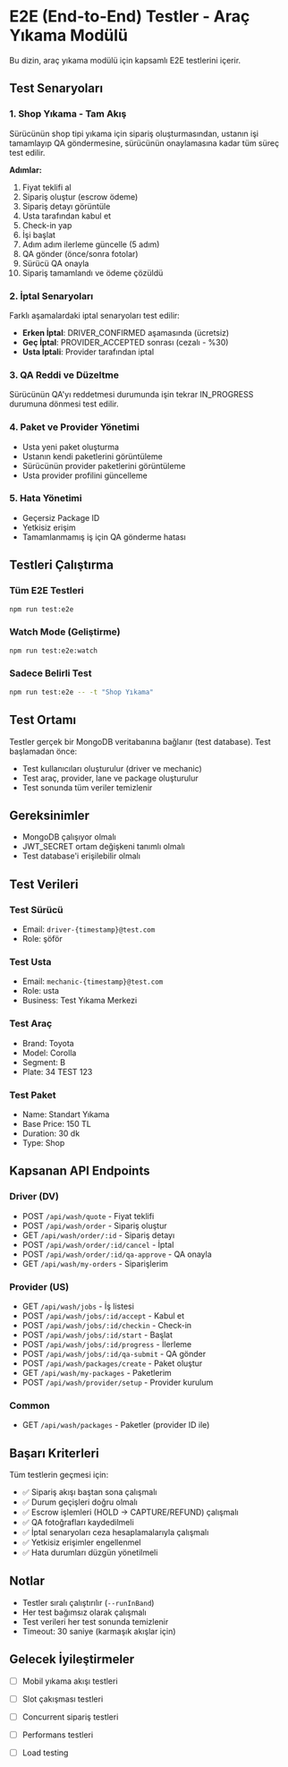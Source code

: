 # E2E (End-to-End) Testler - Araç Yıkama Modülü

Bu dizin, araç yıkama modülü için kapsamlı E2E testlerini içerir.

## Test Senaryoları

### 1. Shop Yıkama - Tam Akış
Sürücünün shop tipi yıkama için sipariş oluşturmasından, ustanın işi tamamlayıp QA göndermesine, sürücünün onaylamasına kadar tüm süreç test edilir.

**Adımlar:**
1. Fiyat teklifi al
2. Sipariş oluştur (escrow ödeme)
3. Sipariş detayı görüntüle
4. Usta tarafından kabul et
5. Check-in yap
6. İşi başlat
7. Adım adım ilerleme güncelle (5 adım)
8. QA gönder (önce/sonra fotolar)
9. Sürücü QA onayla
10. Sipariş tamamlandı ve ödeme çözüldü

### 2. İptal Senaryoları
Farklı aşamalardaki iptal senaryoları test edilir:
- **Erken İptal**: DRIVER_CONFIRMED aşamasında (ücretsiz)
- **Geç İptal**: PROVIDER_ACCEPTED sonrası (cezalı - %30)
- **Usta İptali**: Provider tarafından iptal

### 3. QA Reddi ve Düzeltme
Sürücünün QA'yı reddetmesi durumunda işin tekrar IN_PROGRESS durumuna dönmesi test edilir.

### 4. Paket ve Provider Yönetimi
- Usta yeni paket oluşturma
- Ustanın kendi paketlerini görüntüleme
- Sürücünün provider paketlerini görüntüleme
- Usta provider profilini güncelleme

### 5. Hata Yönetimi
- Geçersiz Package ID
- Yetkisiz erişim
- Tamamlanmamış iş için QA gönderme hatası

## Testleri Çalıştırma

### Tüm E2E Testleri
```bash
npm run test:e2e
```

### Watch Mode (Geliştirme)
```bash
npm run test:e2e:watch
```

### Sadece Belirli Test
```bash
npm run test:e2e -- -t "Shop Yıkama"
```

## Test Ortamı

Testler gerçek bir MongoDB veritabanına bağlanır (test database). Test başlamadan önce:
- Test kullanıcıları oluşturulur (driver ve mechanic)
- Test araç, provider, lane ve package oluşturulur
- Test sonunda tüm veriler temizlenir

## Gereksinimler

- MongoDB çalışıyor olmalı
- JWT_SECRET ortam değişkeni tanımlı olmalı
- Test database'i erişilebilir olmalı

## Test Verileri

### Test Sürücü
- Email: `driver-{timestamp}@test.com`
- Role: şöför

### Test Usta
- Email: `mechanic-{timestamp}@test.com`
- Role: usta
- Business: Test Yıkama Merkezi

### Test Araç
- Brand: Toyota
- Model: Corolla
- Segment: B
- Plate: 34 TEST 123

### Test Paket
- Name: Standart Yıkama
- Base Price: 150 TL
- Duration: 30 dk
- Type: Shop

## Kapsanan API Endpoints

### Driver (DV)
- POST `/api/wash/quote` - Fiyat teklifi
- POST `/api/wash/order` - Sipariş oluştur
- GET `/api/wash/order/:id` - Sipariş detayı
- POST `/api/wash/order/:id/cancel` - İptal
- POST `/api/wash/order/:id/qa-approve` - QA onayla
- GET `/api/wash/my-orders` - Siparişlerim

### Provider (US)
- GET `/api/wash/jobs` - İş listesi
- POST `/api/wash/jobs/:id/accept` - Kabul et
- POST `/api/wash/jobs/:id/checkin` - Check-in
- POST `/api/wash/jobs/:id/start` - Başlat
- POST `/api/wash/jobs/:id/progress` - İlerleme
- POST `/api/wash/jobs/:id/qa-submit` - QA gönder
- POST `/api/wash/packages/create` - Paket oluştur
- GET `/api/wash/my-packages` - Paketlerim
- POST `/api/wash/provider/setup` - Provider kurulum

### Common
- GET `/api/wash/packages` - Paketler (provider ID ile)

## Başarı Kriterleri

Tüm testlerin geçmesi için:
- ✅ Sipariş akışı baştan sona çalışmalı
- ✅ Durum geçişleri doğru olmalı
- ✅ Escrow işlemleri (HOLD → CAPTURE/REFUND) çalışmalı
- ✅ QA fotoğrafları kaydedilmeli
- ✅ İptal senaryoları ceza hesaplamalarıyla çalışmalı
- ✅ Yetkisiz erişimler engellenmel
- ✅ Hata durumları düzgün yönetilmeli

## Notlar

- Testler sıralı çalıştırılır (`--runInBand`)
- Her test bağımsız olarak çalışmalı
- Test verileri her test sonunda temizlenir
- Timeout: 30 saniye (karmaşık akışlar için)

## Gelecek İyileştirmeler

- [ ] Mobil yıkama akışı testleri
- [ ] Slot çakışması testleri
- [ ] Concurrent sipariş testleri
- [ ] Performans testleri
- [ ] Load testing

